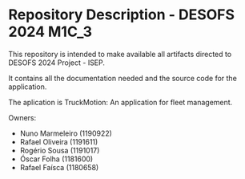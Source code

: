 # Repository Description - DESOFS 2024 M1C_3

This repository is intended to make available all artifacts directed to DESOFS 2024 Project - ISEP.

It contains all the documentation needed and the source code for the application.

The aplication is TruckMotion: An application for fleet management.

Owners:

- Nuno Marmeleiro (1190922)
- Rafael Oliveira (1191611)
- Rogério Sousa (1191017)
- Óscar Folha (1181600)
- Rafael Faísca (1180658)
